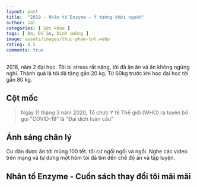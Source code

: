 ```yaml
---
layout: post
title:  "2019 - Nhân tố Enzyme - Ý tưởng khởi nguồn"
author: sal
categories: [ Sức khỏe ]
tags: [ Ăn, Đồ ăn, Dinh dưỡng ]
image: assets/images/thuc-pham-tot.webp
rating: 4.5
comments: true
---
```


2018, năm 2 đại học. Tôi bị stress rất nặng, tôi đã ăn ăn và ăn không ngừng nghỉ. Thành quả là tôi đã tăng gần 20 kg. Từ 60kg trước khi học đại học tời gần 80 kg.
## Cột mốc
> Ngày 11 tháng 3 năm 2020, Tổ chức Y tế Thế giới (WHO) ra tuyên bố gọi "COVID-19" là "Đại dịch toàn cầu"
## Ánh sáng chân lý
Cư dân được ăn tới mùng 100 tết. tôi cứ ngồi ngồi và ngồi. Nghe các video trên mạng và tự dưng một hôm tôi đã tìm đến chế độ ăn và tập luyện.
## Nhân tố Enzyme - Cuốn sách thay đổi tôi mãi mãi

